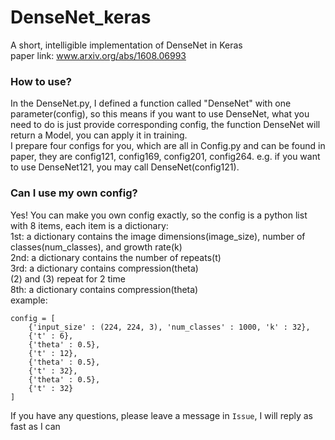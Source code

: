 # DenseNet_keras
A short, intelligible implementation of DenseNet in Keras <br>
paper link: www.arxiv.org/abs/1608.06993 <br>
### How to use?
In the DenseNet.py, I defined a function called "DenseNet" with one parameter(config), so this means if you want to use DenseNet, what you need to do is just provide corresponding config, the function DenseNet will return a Model, you can apply it in training. <br>
I prepare four configs for you, which are all in Config.py and can be found in paper, they are config121, config169, config201, config264. e.g. if you want to use DenseNet121, you may call DenseNet(config121). <br>

### Can I use my own config?
Yes! You can make you own config exactly, so the config is a python list with 8 items, each item is a dictionary: <br>
1st: a dictionary contains the image dimensions(image_size), number of classes(num_classes), and growth rate(k) <br>
2nd: a dictionary contains the number of repeats(t) <br>
3rd: a dictionary contains compression(theta) <br>
(2) and (3) repeat for 2 time <br>
8th: a dictionary contains compression(theta) <br>
example: <br>
```
config = [
    {'input_size' : (224, 224, 3), 'num_classes' : 1000, 'k' : 32},
    {'t' : 6},
    {'theta' : 0.5},
    {'t' : 12},
    {'theta' : 0.5},
    {'t' : 32},
    {'theta' : 0.5},
    {'t' : 32}
]
```

If you have any questions, please leave a message in `Issue`, I will reply as fast as I can
